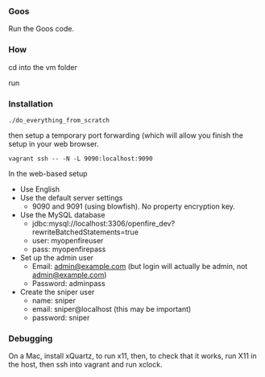 ### Goos

Run the Goos code.

### How

cd into the vm folder

run

### Installation

    ./do_everything_from_scratch

then setup a temporary port forwarding (which will allow you finish the setup
in your web browser.

    vagrant ssh -- -N -L 9090:localhost:9090

In the web-based setup

* Use English
* Use the default server settings
    * 9090 and 9091 (using blowfish).  No property encryption key.
* Use the MySQL database
    * jdbc:mysql://localhost:3306/openfire\_dev?rewriteBatchedStatements=true
    * user: myopenfireuser
    * pass: myopenfirepass
* Set up the admin user
    * Email: admin@example.com (but login will actually be admin, not admin@example.com)
    * Password: adminpass
* Create the sniper user
    * name: sniper
    * email: sniper@localhost (this may be important)
    * password: sniper

### Debugging

On a Mac, install xQuartz, to run x11, then, to check that it works, run X11
in the host, then ssh into vagrant and run xclock.
